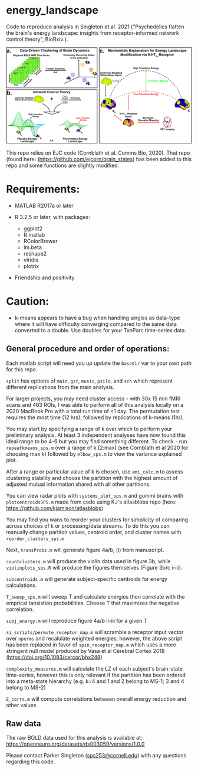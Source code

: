 # energy_landscape

Code to reproduce analysis in Singleton et al. 2021 ("Psychedelics flatten the brain's energy landscape: insights from receptor-informed network control theory", BioRxiv.).

![energy_lanscape_logo](Figure1.jpg)



This repo relies on EJC code (Cornblath et al. Comms Bio, 2020). That repo (found here: (https://github.com/ejcorn/brain_states) has been added to this repo and some functions are slightly modified. 



# Requirements:
  - MATLAB R2017a or later
  - R 3.2.5 or later, with packages:
    - ggplot2
    - R.matlab
    - RColorBrewer
    - lm.beta
    - reshape2
    - viridis
    - plotrix
  
  - Friendship and positivity
  
# Caution: 
- k-means appears to have a bug when handling singles as data-type where it will have difficulty converging compared to the same data converted to a double. Use doubles for your TxnParc time-series data.
  


## General procedure and order of operations:

Each matlab script will need you up update the `basedir` var to your own path for this repo.

`split` has options of `main`, `gsr`, `music`, `psilo`, and `sch` which represent different replications from the main analysis.


For larger projects, you may need cluster access - with 30x 15 min fMRI scans and 463 ROIs, I was able to perform all of this analysis locally on a 2020 MacBook Pro with a total run time of <1 day. The permutation test requires the most time (12 hrs), followed by replications of k-means (1hr).

You may start by specifying a range of k over which to perform your preliminary analysis. At least 3 independent analyses have now found this ideal range to be 4-6 but you may find something different. 
To check - run `repeatkmeans_sps.m` over a range of k [2:max] (see Cornblath et al 2020 for choosing max k) followed by `elbow_sps.m` to view the variance explained plot. 

After a range or particular value of k is chosen, use `ami_calc.m` to assess clustering stability and choose the partition with the highest amount of adjusted mutual information shared with all other partitions.

You can view radar plots with `systems_plot_sps.m` and gummi brains with `plotcentroidsSPS.m` made from code using KJ's atlasblobs repo (here: https://github.com/kjamison/atlasblobs)

You may find you wans to reorder your clusters for simplicity of comparing across choices of k or processing/data streams. To do this you can manually change parition values, centroid order, and cluster names with `reorder_clusters_sps.m`

Next, `transProbs.m` will generate figure 4a/b, (i) from manuscript.

`countclusters.m` will produce the violin data used in figure 3b, while `violinplots_sps.R` will produce the figures themselves (Figure 3b/c i-iii).

`subcentroids.m` will generate subject-specific centroids for energy calculations.

`T_sweep_sps.m` will sweep T and calculate energies then correlate with the emprical tansistion probabilities. Choose T that maximizes the negative correlation.

`subj_energy.m` will reproduce figure 4a/b ii-iii for a given T

`si_scripts/permute_receptor_map.m` will scramble a receptor input vector over `nperms` and recalulate weighted energies;
however, the above script has been replaced in favor of `spin_receptor_map.m` which uses a more stringent null model produced by Vasa et al Cerebral Cortex 2018
(https://doi.org/10.1093/cercor/bhx249)

`complexity_measures.m` will calculate the LZ of each subject's brain-state time-series, however this is only relevant if the partition has been ordered into a meta-state hierarchy (e.g. k=4 and 1 and 2 belong to MS-1; 3 and 4 belong to MS-2)

`E_corrs.m` will compute correlations between overall energy reduction and other values


## Raw data
The raw BOLD data used for this analysis is available at: https://openneuro.org/datasets/ds003059/versions/1.0.0


Please contact Parker Singleton (sps253@cornell.edu) with any questions regarding this code.
